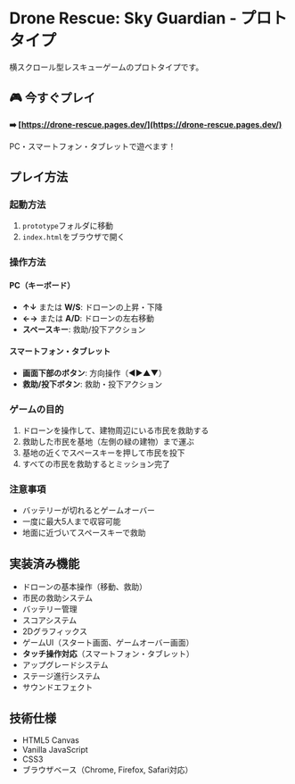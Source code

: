 # Drone Rescue: Sky Guardian - プロトタイプ

横スクロール型レスキューゲームのプロトタイプです。

## 🎮 今すぐプレイ

**➡️ [https://drone-rescue.pages.dev/](https://drone-rescue.pages.dev/)**

PC・スマートフォン・タブレットで遊べます！

## プレイ方法

### 起動方法
1. `prototype`フォルダに移動
2. `index.html`をブラウザで開く

### 操作方法

#### PC（キーボード）
- **↑↓** または **W/S**: ドローンの上昇・下降
- **←→** または **A/D**: ドローンの左右移動
- **スペースキー**: 救助/投下アクション

#### スマートフォン・タブレット
- **画面下部のボタン**: 方向操作（◀▶▲▼）
- **救助/投下ボタン**: 救助・投下アクション

### ゲームの目的
1. ドローンを操作して、建物周辺にいる市民を救助する
2. 救助した市民を基地（左側の緑の建物）まで運ぶ
3. 基地の近くでスペースキーを押して市民を投下
4. すべての市民を救助するとミッション完了

### 注意事項
- バッテリーが切れるとゲームオーバー
- 一度に最大5人まで収容可能
- 地面に近づいてスペースキーで救助

## 実装済み機能
- ドローンの基本操作（移動、救助）
- 市民の救助システム
- バッテリー管理
- スコアシステム
- 2Dグラフィックス
- ゲームUI（スタート画面、ゲームオーバー画面）
- **タッチ操作対応**（スマートフォン・タブレット）
- アップグレードシステム
- ステージ進行システム
- サウンドエフェクト

## 技術仕様
- HTML5 Canvas
- Vanilla JavaScript
- CSS3
- ブラウザベース（Chrome, Firefox, Safari対応）